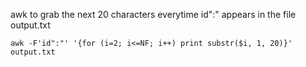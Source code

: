 awk to grab the next 20 characters everytime id":" appears in the file output.txt
```
awk -F'id":"' '{for (i=2; i<=NF; i++) print substr($i, 1, 20)}' output.txt
```
